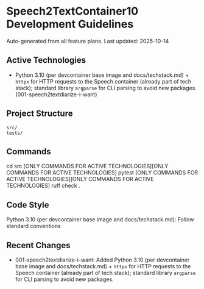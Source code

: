 # Speech2TextContainer10 Development Guidelines

Auto-generated from all feature plans. Last updated: 2025-10-14

## Active Technologies
- Python 3.10 (per devcontainer base image and docs/techstack.md) + `httpx` for HTTP requests to the Speech container (already part of tech stack); standard library `argparse` for CLI parsing to avoid new packages. (001-speech2textdiarize-i-want)

## Project Structure
```
src/
tests/
```

## Commands
cd src [ONLY COMMANDS FOR ACTIVE TECHNOLOGIES][ONLY COMMANDS FOR ACTIVE TECHNOLOGIES] pytest [ONLY COMMANDS FOR ACTIVE TECHNOLOGIES][ONLY COMMANDS FOR ACTIVE TECHNOLOGIES] ruff check .

## Code Style
Python 3.10 (per devcontainer base image and docs/techstack.md): Follow standard conventions

## Recent Changes
- 001-speech2textdiarize-i-want: Added Python 3.10 (per devcontainer base image and docs/techstack.md) + `httpx` for HTTP requests to the Speech container (already part of tech stack); standard library `argparse` for CLI parsing to avoid new packages.

<!-- MANUAL ADDITIONS START -->
<!-- MANUAL ADDITIONS END -->